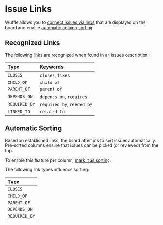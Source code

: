 # Issue Links

Wuffle allows you to [connect issues via links](#recognized-links) that are displayed on the board and enable [automatic column sorting](#automatic-sorting).


## Recognized Links

The following links are recognized when found in an issues description:

| Type | Keywords |
| :--- | :--- |
| `CLOSES` | `closes`, `fixes` |
| `CHILD_OF` | `child of` |
| `PARENT_OF` | `parent of` |
| `DEPENDS_ON` | `depends on`, `requires` |
| `REQUIRED_BY` | `required by`, `needed by` |
| `LINKED_TO` | `related to` |


## Automatic Sorting

Based on established links, the board attempts to sort issues automatically.
Pre-sorted columns ensure that issues can be picked (or reviewed) from the top.

To enable this feature per column, [mark it as sorting](./SETUP.md/#configure-board).

The following link types influence sorting:

| Type |
| :--- |
| `CLOSES` |
| `CHILD_OF` |
| `PARENT_OF` |
| `DEPENDS_ON` |
| `REQUIRED_BY` |
